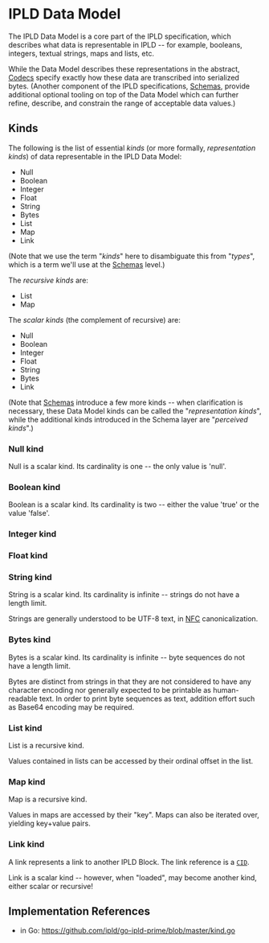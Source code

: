 IPLD Data Model
===============

The IPLD Data Model is a core part of the IPLD specification,
which describes what data is representable in IPLD --
for example, booleans, integers, textual strings, maps and lists, etc.

While the Data Model describes these representations in the abstract,
[Codecs](Codecs) specify exactly how these data are transcribed into serialized bytes.
(Another component of the IPLD specifications, [Schemas](schema), provide
additional optional tooling on top of the Data Model which can further refine,
describe, and constrain the range of acceptable data values.)


Kinds
-----

The following is the list of essential _kinds_ (or more formally, _representation kinds_)
of data representable in the IPLD Data Model:

* Null
* Boolean
* Integer
* Float
* String
* Bytes
* List
* Map
* Link

(Note that we use the term "_kinds_" here to disambiguate this from "_types_",
which is a term we'll use at the [Schemas](schema) level.)

The _recursive kinds_ are:

* List
* Map

The _scalar kinds_ (the complement of recursive) are:

* Null
* Boolean
* Integer
* Float
* String
* Bytes
* Link

(Note that [Schemas](schema) introduce a few more kinds -- when clarification is necessary,
these Data Model kinds can be called the "_representation kinds_",
while the additional kinds introduced in the Schema layer are "_perceived kinds_".)


### Null kind

Null is a scalar kind.  Its cardinality is one -- the only value is 'null'.

### Boolean kind

Boolean is a scalar kind.  Its cardinality is two -- either the value 'true' or the value 'false'.

### Integer kind


### Float kind


### String kind

String is a scalar kind.  Its cardinality is infinite -- strings do not have a length limit.

Strings are generally understood to be UTF-8 text, in [NFC](https://www.unicode.org/reports/tr15/#Norm_Forms) canonicalization.

### Bytes kind

Bytes is a scalar kind.  Its cardinality is infinite -- byte sequences do not have a length limit.

Bytes are distinct from strings in that they are not considered to have any character encoding nor
generally expected to be printable as human-readable text.
In order to print byte sequences as text, addition effort such as Base64 encoding may be required.

### List kind

List is a recursive kind.

Values contained in lists can be accessed by their ordinal offset in the list.

### Map kind

Map is a recursive kind.

Values in maps are accessed by their "key".  Maps can also be iterated over,
yielding key+value pairs.

### Link kind

A link represents a link to another IPLD Block. The link reference
is a [`CID`](CID.md).

Link is a scalar kind -- however, when "loaded", may become another kind, either scalar or recursive!


Implementation References
-------------------------

- in Go: https://github.com/ipld/go-ipld-prime/blob/master/kind.go
